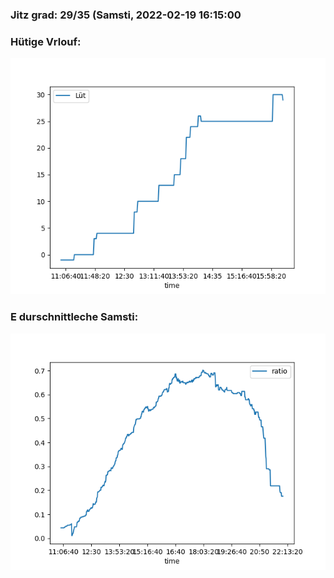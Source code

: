 ### Jitz grad: 29/35 (Samsti, 2022-02-19 16:15:00

### Hütige Vrlouf:
![Graph](Today.png)

### E durschnittleche Samsti:
![Graph](Samsti.png)